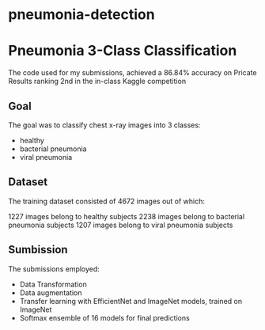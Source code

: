 # pneumonia-detection

# Pneumonia 3-Class Classification

The code used for my submissions, achieved a 86.84% accuracy on Pricate Results ranking 2nd in the in-class Kaggle competition

## Goal

The goal was to classify chest x-ray images into 3 classes:

- healthy
- bacterial pneumonia
- viral pneumonia

## Dataset

The training dataset consisted of 4672 images out of which:

1227 images belong to healthy subjects
2238 images belong to bacterial pneumonia subjects
1207 images belong to viral pneumonia subjects

## Sumbission

The submissions employed:

- Data Transformation
- Data augmentation
- Transfer learning with EfficientNet and ImageNet models, trained on ImageNet
- Softmax ensemble of 16 models for final predictions
